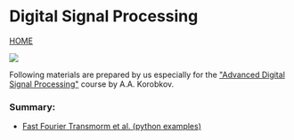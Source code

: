 # Digital Signal Processing
[HOME](https://github.com/kirlf/CSP/blob/master/README.md)

![](https://cdn.mikroe.com/knowlegebase/uploads/2016/03/08175910/dsp-enabled-group-1600x600.jpg)

Following materials are prepared by us especially for the ["Advanced Digital Signal Processing"](http://e.kai.ru/%D0%B3%D0%B5%D1%80%D0%BC%D0%B0%D0%BD%D0%BE-%D1%80%D0%BE%D1%81%D1%81%D0%B8%D0%B9%D1%81%D0%BA%D0%B8%D0%B9-%D0%B8%D0%BD%D1%81%D1%82%D0%B8%D1%82%D1%83%D1%82-%D0%BD%D0%BE%D0%B2%D1%8B%D1%85-%D1%82%D0%B5/) course by A.A. Korobkov.

### Summary:
  * [Fast Fourier Transmorm et al. (python examples)](https://github.com/kirlf/CSP/blob/master/Different/DSP/FFT.md)
